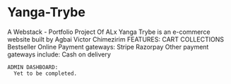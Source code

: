 # Yanga-Trybe
A Webstack - Portfolio Project Of ALx
Yanga Trybe is an e-commerce website built by Agbai Victor Chimezirim
FEATURES:
CART
COLLECTIONS
Bestseller
Online Payment gateways:
  Stripe
  Razorpay
Other payment gateways include:
    Cash on delivery

    ADMIN DASHBOARD:
      Yet to be completed.
